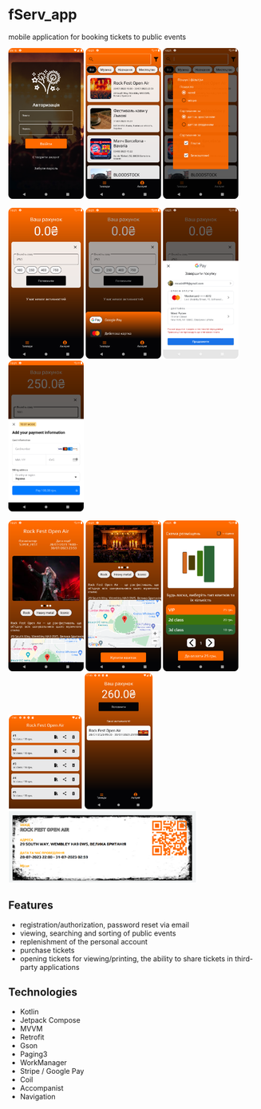# fServ_app
mobile application for booking tickets to public events


![](images/1.png) ![](images/Picture.png) ![](images/2.png) 

![](images/3.png) ![](images/4.png) ![](images/5.png) ![](images/6.png) 

![](images/7.png) ![](images/8.png) ![](images/9.png) ![](images/10.png) ![](images/11.png) ![](images/12.png)

## Features
* registration/authorization, password reset via email
* viewing, searching and sorting of public events
* replenishment of the personal account
* purchase tickets
* opening tickets for viewing/printing, the ability to share tickets in third-party applications

## Technologies
* Kotlin
* Jetpack Compose
* MVVM
* Retrofit
* Gson
* Paging3
* WorkManager
* Stripe / Google Pay
* Coil
* Accompanist
* Navigation
